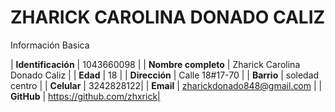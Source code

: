 # ZHARICK CAROLINA DONADO CALIZ
Información Basica

| **Identificación** | 1043660098 |
| **Nombre completo** | Zharick Carolina Donado Caliz |
| **Edad** | 18 |
| **Dirección** | Calle 18#17-70 |
| **Barrio** | soledad centro |
| **Celular** | 3242828122|
| **Email** | zharickdonado848@gmail.com |
| **GitHub** | https://github.com/zhxrick|